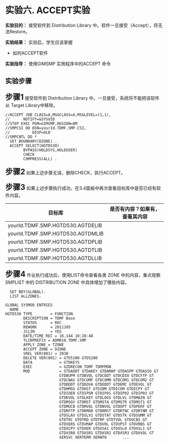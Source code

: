 # 实验六. ACCEPT实验

**实验目的：** 接受软件到 Distribution Library 中。软件一旦接受（Accept），将无法Restore。

**实验结果：** 实验后，学生应该掌握

- 如何ACCEPT软件

**实验指导：** 使用GIMSMP 实用程序中的ACCEPT 命令



## 实验步骤

**<font size=5>步骤1</font>** 接受软件到 Distribution Library 中。一旦接受，系统将不能把该软件从 Target Library中移除。

```
//ACCEPT JOB CLASS=A,MSGCLASS=A,MSGLEVEL=(1,1),
// 		NOTIFY=&SYSUID
//STEP EXEC PGM=GIMSMP,REGION=0M
//SMPCSI DD DSN=yourId.TDMF.SMP.CSI,
// 			DISP=OLD
//SMPCNTL DD *
  SET BOUNDARY(DZONE) .
  ACCEPT SELECT(HGTD530)
		BYPASS(HOLDSYS,HOLDUSER)
		CHECK
		COMPRESS(ALL) .
```

**<font size=5>步骤2</font>** 如果上述步骤无误，删除CHECK，执行ACCEPT。



**<font size=5>步骤3</font>** 如果上述步骤执行成功，在3.4面板中再次查看目标库中是否已经有软件内容。

| 目标库                           | 是否有内容？如果有，查看其内容 |
| -------------------------------- | ------------------------------ |
| yourId.TDMF.SMP.HGTD530.AGTDELIB |                                |
| yourId.TDMF.SMP.HGTD530.AGTDMLIB |                                |
| yourId.TDMF.SMP.HGTD530.AGTDPLIB |                                |
| yourId.TDMF.SMP.HGTD530.AGTDTLIB |                                |
| yourId.TDMF.SMP.HGTD530.AGTDLLIB |                                |

**<font size=5>步骤4</font>** 作业执行成功后，使用LIST命令查看各类 ZONE 中的内容，重点观察 SMPLIST 中的 DISTRIBUTION ZONE 中具体增加了哪些内容。

```
  SET BDY(GLOBAL).
  LIST ALLZONES.
```

```
GLOBAL SYSMOD ENTRIES
  NAME
HGTD530 TYPE 		= FUNCTION
		DESCRIPTION = TDMF Base
		STATUS 		= REC
		REWORK 		= 2011105
		JCLIN 		= YES
		DATE/TIME REC = 16.144 10:28:48
		TLIBPREFIX = ADM010.TDMF.SMP
		APPLY ZONE = TZONE
		ACCEPT ZONE = DZONE
		SREL VER(001) = Z038
		DELETE VER(001) = GTD5100 GTD5200
		DATA 			= GTDKEYS
		EXEC 			= GZDRECON TDMF TDMFMON
		MOD 			= GTDADDT GTDAKEY GTDAMAP GTDASPP GTDASSO GT
                        GTDBUPM GTDBVOL GTDCDDT GTDCDIO GTDCFTP GT
                        GTDCNAV GTDCOMF GTDCOMM GTDCOM1 GTDCOM2 GT
                        GTDDDDT GTDDOVA GTDEDDT GTDEMC GTDEVOL GT
                        GTDHMSG GTDHST GTDIBM GTDICOM GTDICPY GT
                        GTDIOER GTDIPGM GTDIP01 GTDIP02 GTDIP03 GT
                        GTDKVOL GTDLKEY GTDLOGS GTDLVL GTDMAIN GT
                        GTDMSGV GTDMST GTDMSTA GTDMSTR GTDMST1 GT
                        GTDMUCB GTDMVOL GTDNVOL GTDOPT GTDPERF GT
                        GTDRFTP GTDRMGR GTDRMST GTDRTNC GTDRTNM GT
                        GTDSLAV GTDSLV1 GTDSTAT GTDSTK GTDSUMM GT
                        GTDTRC GTDTRD GTDTRP GTDTVOL GTDUCBS GT
                        GTDVERS GTDVMAP GTDVOL GTDVPST GTDVRBS GT
                        GTDXCPY GTDXER GTDXSA1 GTDXSL0 GTDXSL1 GT
                        GTDXSR0 GTDXSR1 GTDXSR2 GTDXSR3 GTDXVOL GT
                        XERSVC XERTERM XERWTO       ...
```


